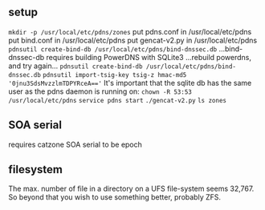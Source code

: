 ## setup
`mkdir -p /usr/local/etc/pdns/zones`
put pdns.conf in /usr/local/etc/pdns
put bind.conf in /usr/local/etc/pdns
put gencat-v2.py in /usr/local/etc/pdns
`pdnsutil create-bind-db /usr/local/etc/pdns/bind-dnssec.db`
...bind-dnssec-db requires building PowerDNS with SQLite3
...rebuild powerdns, and try again...
`pdnsutil create-bind-db /usr/local/etc/pdns/bind-dnssec.db`
`pdnsutil import-tsig-key tsig-z hmac-md5 '0jnu3SdsMvzzlmTDPYRceA=='`
It's important that the sqlite db has the same user as the pdns daemon is running on:
`chown -R 53:53 /usr/local/etc/pdns`
`service pdns start`
`./gencat-v2.py`
`ls zones`

## SOA serial
requires catzone SOA serial to be epoch

## filesystem
The max. number of file in a directory on a UFS file-system seems 32,767.
So beyond that you wish to use something better, probably ZFS.
